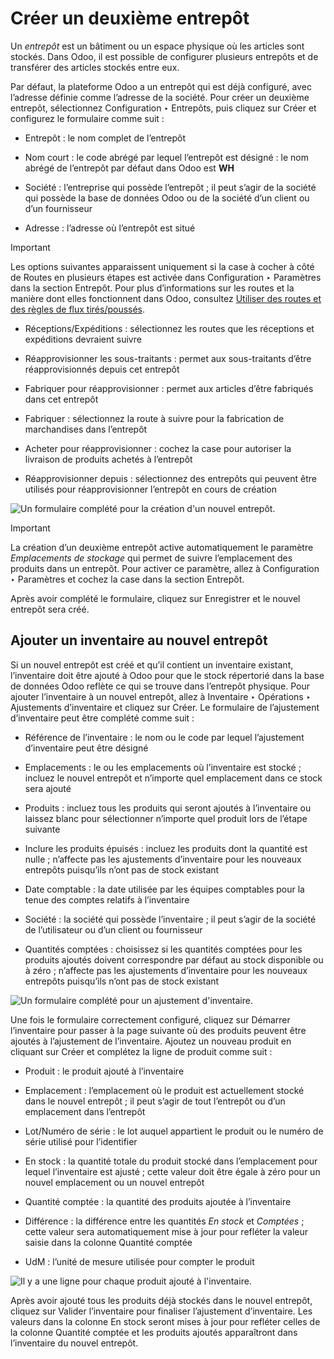 # Créer un deuxième entrepôt

Un _entrepôt_ est un bâtiment ou un espace physique où les articles sont
stockés. Dans Odoo, il est possible de configurer plusieurs entrepôts et de
transférer des articles stockés entre eux.

Par défaut, la plateforme Odoo a un entrepôt qui est déjà configuré, avec
l’adresse définie comme l’adresse de la société. Pour créer un deuxième
entrepôt, sélectionnez Configuration ‣ Entrepôts, puis cliquez sur Créer et
configurez le formulaire comme suit :

  * Entrepôt : le nom complet de l’entrepôt

  * Nom court : le code abrégé par lequel l’entrepôt est désigné : le nom abrégé de l’entrepôt par défaut dans Odoo est **WH**

  * Société : l’entreprise qui possède l’entrepôt ; il peut s’agir de la société qui possède la base de données Odoo ou de la société d’un client ou d’un fournisseur

  * Adresse : l’adresse où l’entrepôt est situé

Important

Les options suivantes apparaissent uniquement si la case à cocher à côté de
Routes en plusieurs étapes est activée dans Configuration ‣ Paramètres dans la
section Entrepôt. Pour plus d’informations sur les routes et la manière dont
elles fonctionnent dans Odoo, consultez [Utiliser des routes et des règles de
flux tirés/poussés](use_routes.html#use-routes).

  * Réceptions/Expéditions : sélectionnez les routes que les réceptions et expéditions devraient suivre

  * Réapprovisionner les sous-traitants : permet aux sous-traitants d’être réapprovisionnés depuis cet entrepôt

  * Fabriquer pour réapprovisionner : permet aux articles d’être fabriqués dans cet entrepôt

  * Fabriquer : sélectionnez la route à suivre pour la fabrication de marchandises dans l’entrepôt

  * Acheter pour réapprovisionner : cochez la case pour autoriser la livraison de produits achetés à l’entrepôt

  * Réapprovisionner depuis : sélectionnez des entrepôts qui peuvent être utilisés pour réapprovisionner l’entrepôt en cours de création

![Un formulaire complété pour la création d'un nouvel
entrepôt.](../../../../../_images/new-warehouse-configuration.png)

Important

La création d’un deuxième entrepôt active automatiquement le paramètre
_Emplacements de stockage_ qui permet de suivre l’emplacement des produits
dans un entrepôt. Pour activer ce paramètre, allez à Configuration ‣
Paramètres et cochez la case dans la section Entrepôt.

Après avoir complété le formulaire, cliquez sur Enregistrer et le nouvel
entrepôt sera créé.

## Ajouter un inventaire au nouvel entrepôt

Si un nouvel entrepôt est créé et qu’il contient un inventaire existant,
l’inventaire doit être ajouté à Odoo pour que le stock répertorié dans la base
de données Odoo reflète ce qui se trouve dans l’entrepôt physique. Pour
ajouter l’inventaire à un nouvel entrepôt, allez à Inventaire ‣ Opérations ‣
Ajustements d’inventaire et cliquez sur Créer. Le formulaire de l’ajustement
d’inventaire peut être complété comme suit :

  * Référence de l’inventaire : le nom ou le code par lequel l’ajustement d’inventaire peut être désigné

  * Emplacements : le ou les emplacements où l’inventaire est stocké ; incluez le nouvel entrepôt et n’importe quel emplacement dans ce stock sera ajouté

  * Produits : incluez tous les produits qui seront ajoutés à l’inventaire ou laissez blanc pour sélectionner n’importe quel produit lors de l’étape suivante

  * Inclure les produits épuisés : incluez les produits dont la quantité est nulle ; n’affecte pas les ajustements d’inventaire pour les nouveaux entrepôts puisqu’ils n’ont pas de stock existant

  * Date comptable : la date utilisée par les équipes comptables pour la tenue des comptes relatifs à l’inventaire

  * Société : la société qui possède l’inventaire ; il peut s’agir de la société de l’utilisateur ou d’un client ou fournisseur

  * Quantités comptées : choisissez si les quantités comptées pour les produits ajoutés doivent correspondre par défaut au stock disponible ou à zéro ; n’affecte pas les ajustements d’inventaire pour les nouveaux entrepôts puisqu’ils n’ont pas de stock existant

![Un formulaire complété pour un ajustement
d'inventaire.](../../../../../_images/inventory-adjustment-configuration.png)

Une fois le formulaire correctement configuré, cliquez sur Démarrer
l’inventaire pour passer à la page suivante où des produits peuvent être
ajoutés à l’ajustement de l’inventaire. Ajoutez un nouveau produit en cliquant
sur Créer et complétez la ligne de produit comme suit :

  * Produit : le produit ajouté à l’inventaire

  * Emplacement : l’emplacement où le produit est actuellement stocké dans le nouvel entrepôt ; il peut s’agir de tout l’entrepôt ou d’un emplacement dans l’entrepôt

  * Lot/Numéro de série : le lot auquel appartient le produit ou le numéro de série utilisé pour l’identifier

  * En stock : la quantité totale du produit stocké dans l’emplacement pour lequel l’inventaire est ajusté ; cette valeur doit être égale à zéro pour un nouvel emplacement ou un nouvel entrepôt

  * Quantité comptée : la quantité des produits ajoutée à l’inventaire

  * Différence : la différence entre les quantités _En stock_ et _Comptées_ ; cette valeur sera automatiquement mise à jour pour refléter la valeur saisie dans la colonne Quantité comptée

  * UdM : l’unité de mesure utilisée pour compter le produit

![Il y a une ligne pour chaque produit ajouté à
l'inventaire.](../../../../../_images/product-line-configuration.png)

Après avoir ajouté tous les produits déjà stockés dans le nouvel entrepôt,
cliquez sur Valider l’inventaire pour finaliser l’ajustement d’inventaire. Les
valeurs dans la colonne En stock seront mises à jour pour refléter celles de
la colonne Quantité comptée et les produits ajoutés apparaîtront dans
l’inventaire du nouvel entrepôt.

